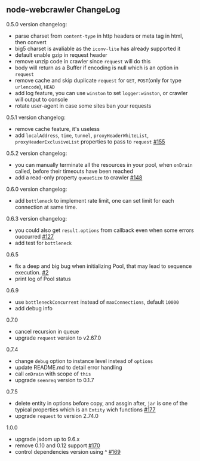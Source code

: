 node-webcrawler ChangeLog
-------------------------

0.5.0 version changelog:
 * parse charset from `content-type` in http headers or meta tag in html, then convert
 * big5 charset is avaliable as the `iconv-lite` has already supported it 
 * default enable gzip in request header
 * remove unzip code in crawler since `request` will do this
 * body will return as a Buffer if encoding is null which is an option in `request`
 * remove cache and skip duplicate `request` for `GET`, `POST`(only for type `urlencode`), `HEAD`
 * add log feature, you can use `winston` to set `logger:winston`, or crawler will output to console
 * rotate user-agent in case some sites ban your requests
 
0.5.1 version changelog:
 * remove cache feature, it's useless
 * add `localAddress`, `time`, `tunnel`, `proxyHeaderWhiteList`, `proxyHeaderExclusiveList` properties to pass to `request` [#155](https://github.com/bda-research/node-crawler/issues/155)

0.5.2 version changelog:
 * you can manually terminate all the resources in your pool, when `onDrain` called, before their timeouts have been reached
 * add a read-only property `queueSize` to crawler [#148](https://github.com/bda-research/node-crawler/issues/148)
 
0.6.0 version changelog:
 * add `bottleneck` to implement rate limit, one can set limit for each connection at same time.
 
0.6.3 version changelog:
 * you could also get `result.options` from callback even when some errors ouccurred [#127](https://github.com/bda-research/node-crawler/issues/127)
 * add test for `bottleneck`

0.6.5
 * fix a deep and big bug when initializing Pool, that may lead to sequence execution. [#2](https://github.com/bda-research/node-webcrawler/issues/2)
 * print log of Pool status

0.6.9
 * use `bottleneckConcurrent` instead of `maxConnections`, default `10000`
 * add debug info

0.7.0
 * cancel recursion in queue
 * upgrade `request` version to v2.67.0

0.7.4
 * change `debug` option to instance level instead of `options`
 * update README.md to detail error handling
 * call `onDrain` with scope of `this`
 * upgrade `seenreq` version to 0.1.7

0.7.5
 * delete entity in options before copy, and assgin after, `jar` is one of the typical properties which is an `Entity` wich functions [#177](https://github.com/bda-research/node-crawler/issues/177)
 * upgrade `request` to version 2.74.0

1.0.0
 * upgrade jsdom up to 9.6.x
 * remove 0.10 and 0.12 support [#170](https://github.com/bda-research/node-crawler/issues/170)
 * control dependencies version using ^ [#169](https://github.com/bda-research/node-crawler/issues/169)

